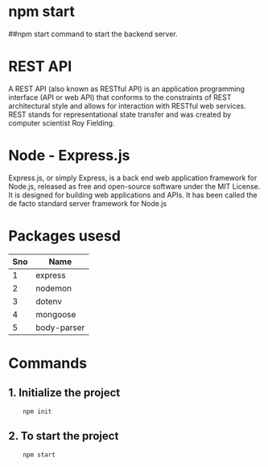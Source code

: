 # npm start
##npm start 
command to start the backend server.

# REST API

A REST API (also known as RESTful API) is an application programming interface (API or web API) that conforms to the constraints of REST architectural style and allows for interaction with RESTful web services. REST stands for representational state transfer and was created by computer scientist Roy Fielding.

# Node - Express.js

Express.js, or simply Express, is a back end web application framework for Node.js, released as free and open-source software under the MIT License. It is designed for building web applications and APIs. It has been called the de facto standard server framework for Node.js

# Packages usesd

| Sno | Name        |
| --- | ----------- |
| 1   | express     |
| 2   | nodemon     |
| 3   | dotenv      |
| 4   | mongoose    |
| 5   | body-parser |

# Commands

## 1. Initialize the project

```
    npm init
```

## 2. To start the project

```
    npm start
```
